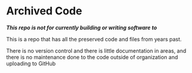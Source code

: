 # Archived Code

***This repo is not for currently building or writing software to***

This is a repo that has all the preserved code and files from years past.

There is no version control and there is little documentation in areas, and there
is no maintenance done to the code outside of organization and uploading to
GitHub
